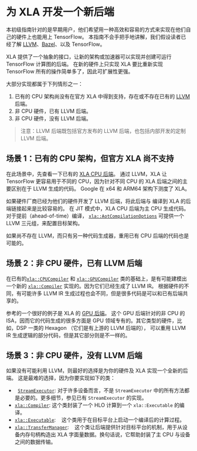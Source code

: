# 为 XLA 开发一个新后端

本初级指南针对的是早期用户，他们希望用一种高效和容易的方式来实现在他们自己的硬件上也能用上 TensorFlow。
本指南不会手把手地讲解，我们假设读者已经了解 [LLVM](http://llvm.org)、[Bazel](https://bazel.build/)、以及 TensorFlow。

XLA 提供了一个抽象的接口，让新的架构或加速器可以实现并创建可运行 TensorFlow 计算图的后端。
在新的硬件上只实现 XLA 要比重新实现 TensorFlow 所有的操作简单多了，因此可扩展性更强。

大部分实现都属于下列情形之一：

  1. 已有的 CPU 架构尚没有在官方 XLA 中得到支持，存在或不存在已有的 [LLVM](http://llvm.org) 后端。
  2. 非 CPU 硬件，已有 LLVM 后端。
  3. 非 CPU 硬件，没有 LLVM 后端。

> 注意：LLVM 后端既包括官方发布的 LLVM 后端，也包括内部开发的定制 LLVM 后端。

## 场景 1：已有的 CPU 架构，但官方 XLA 尚不支持

在此场景中，先查看一下已有的 [XLA CPU 后端](https://www.tensorflow.org/code/tensorflow/compiler/xla/service/cpu/)。
通过 LLVM，XLA 让 TensorFlow 更容易用于不同的 CPU，因为针对不同 CPU 的 XLA 后端之间的主要区别在于 LLVM 生成的代码。
Google 在 x64 和 ARM64 架构下测度了 XLA。

如果硬件厂商已经为他们的硬件开发了 LLVM 后端，将此后端与 编译到 XLA 的后端链接起来是比较容易的。
在 JIT 模式中，XLA CPU 后端为主 CPU 生成代码。对于提前（ahead-of-time）编译，
[`xla::AotCompilationOptions`](https://www.tensorflow.org/code/tensorflow/compiler/xla/service/compiler.h) 
可提供一个 LLVM 三元组，来配置目标架构。

如果尚不存在 LLVM，而只有另一种代码生成器，重用已有 CPU 后端的代码也是可能的。

## 场景 2：非 CPU 硬件，已有 LLVM 后端

在已有的[`xla::CPUCompiler`](https://www.tensorflow.org/code/tensorflow/compiler/xla/service/cpu/cpu_compiler.cc) 
和 [`xla::GPUCompiler`](https://www.tensorflow.org/code/tensorflow/compiler/xla/service/gpu/gpu_compiler.cc) 类的基础上，是有可能建模出一个新的
[`xla::Compiler`](https://www.tensorflow.org/code/tensorflow/compiler/xla/service/compiler.h) 实现的。因为它们已经生成了 LLVM IR。
根据硬件的不同，有可能许多 LLVM IR 生成过程也会不同，但是很多代码是可以和已有后端共享的。

参考的一个很好的例子是 XLA 的 [GPU 后端](https://www.tensorflow.org/code/tensorflow/compiler/xla/service/gpu/)。
这个 GPU 后端针对的非 CPU 的 ISA，因而它的代码生成的很多方面是 GPU 领域专有的。其它类型的硬件，比如，DSP 一类的 Hexagon （它们是有上游的 LLVM 后端的），
可以重用 LLVM IR 生成逻辑的部分代码，但是其它部分则是不一样的。


## 场景 3：非 CPU 硬件，没有 LLVM 后端

如果没有可能利用 LLVM，则最好的选择是为你的硬件及 XLA 实现一个全新的后端。
这是最难的选择，因为你要实现如下的类：

*   [`StreamExecutor`](https://www.tensorflow.org/code/tensorflow/stream_executor/stream_executor.h):
    对于许多设备而言，不是 `StreamExecutor` 中的所有方法都是必要的。更多细节，参见已有 `StreamExecutor` 的实现。
*   [`xla::Compiler`](https://www.tensorflow.org/code/tensorflow/compiler/xla/service/compiler.h):
    这个类封装了一个 HLO 计算到一个 `xla::Executable` 的编译。
*   [`xla::Executable`](https://www.tensorflow.org/code/tensorflow/compiler/xla/service/executable.h):
    这个类用于在目标平台上启动一个编译后的计算过程。
*   [`xla::TransferManager`](https://www.tensorflow.org/code/tensorflow/compiler/xla/service/transfer_manager.h):
    这个类让后端提供针对目标平台的机制，用于从设备内存句柄构造出 XLA 字面量数据。换句话说，它帮助封装了主 CPU 与设备之间的数据传输。

